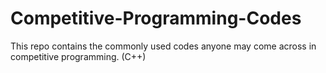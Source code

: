 # Competitive-Programming-Codes
This repo contains the commonly used codes anyone may come across in competitive programming. (C++) 
